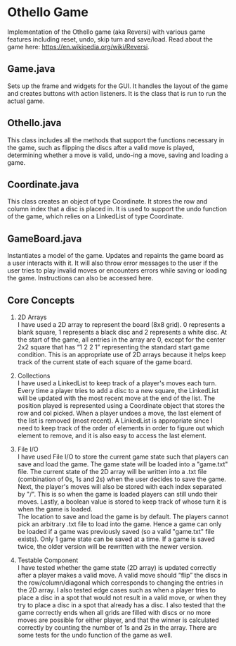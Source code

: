 # Othello Game 
Implementation of the Othello game (aka Reversi) with various game features including reset, undo, skip turn and save/load. Read about the game here: https://en.wikipedia.org/wiki/Reversi.

## Game.java
Sets up the frame and widgets for the GUI. It handles the layout of the game
and creates buttons with action listeners. It is the class that is run
to run the actual game. 

## Othello.java
This class includes all the methods that support the functions necessary in the game, such as flipping the discs after a valid move is played,
determining whether a move is valid, undo-ing a move, saving and loading a game. 
  	
## Coordinate.java
This class creates an object of type Coordinate. It stores the row and column 
index that a disc is placed in. It is used to support the undo function of the game,
which relies on a LinkedList of type Coordinate. 
  	
## GameBoard.java
Instantiates a model of the game. Updates and repaints the game board as
a user interacts with it. It will also throw error messages to the user
if the user tries to play invalid moves or encounters errors while saving 
or loading the game. Instructions can also be accessed here. 

## Core Concepts

1. 2D Arrays  
  	I have used a 2D array to represent the board (8x8 grid). 0 represents a
  	blank square, 1 represents a black disc and 2 represents a white disc. 
  	At the start of the game, all entries in the array are 0, except for the 
  	center 2x2 square that has “1 2 2 1” representing the standard start game condition. 
  	This is an appropriate use of 2D arrays because it helps keep track of the current
  	state of each square of the game board.
  	

  2. Collections  
  	I have used a LinkedList to keep track of a player's moves each turn.
  	Every time a player tries to add a disc to a new square, the LinkedList
  	will be updated with the most recent move at the end of the list. 
  	The position played is represented using a Coordinate object
  	that stores the row and col picked. When a player undoes a move, the 
  	last element of the list is removed (most recent). A LinkedList is appropriate
  	since I need to keep track of the order of elements in order to figure out
  	which element to remove, and it is also easy to access the last element.

  3. File I/O  
  	I have used File I/O to store the current game state such that players 
  	can save and load the game. The game state will be loaded into a "game.txt"
  	file. The current state of the 2D array will be written into a .txt file 
  	(combination of 0s, 1s and 2s) when the user decides to save the game.
  	Next, the player's moves will also be stored with each index separated by "/". 
  	This is so when the game is loaded players can still undo their moves. 
  	Lastly, a boolean value is stored to keep track of whose turn it is when 
  	the game is loaded.  
    The location to save and load the game is by default. The players cannot
  	pick an arbitrary .txt file to load into the game. Hence a game can only be loaded
  	if a game was previously saved (so a valid "game.txt" file exists). Only 1 game
  	state can be saved at a time. If a game is saved twice, the older version will be
  	rewritten with the newer version. 

  4. Testable Component  
  	I have tested whether the game state (2D array) is updated correctly after 
  	a player makes a valid move. A valid move should “flip” the discs in the 
  	row/column/diagonal which corresponds to changing the entries in the 2D array. 
  	I also tested edge cases such as when a player tries to place a disc in a 
  	spot that would not result in a valid move, or when they try to place a disc 
  	in a spot that already has a disc. I also tested that the game correctly 
  	ends when all grids are filled with discs or no more moves are possible
  	for either player, and that the winner is calculated correctly by counting 
  	the number of 1s and 2s in the array. There are some tests for the undo 
  	function of the game as well. 
    
 
